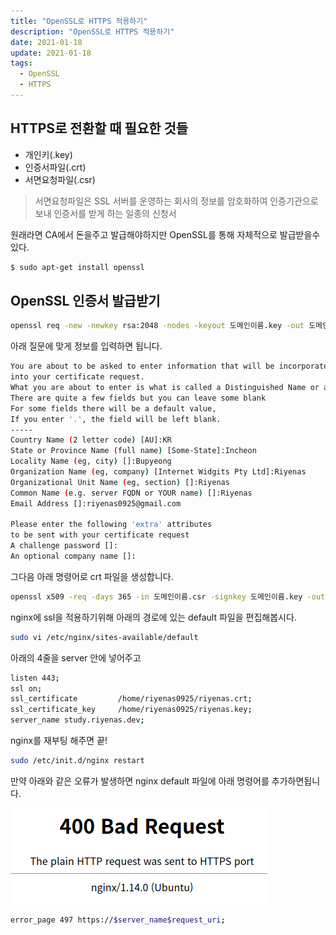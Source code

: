 ```yaml
---
title: "OpenSSL로 HTTPS 적용하기"
description: "OpenSSL로 HTTPS 적용하기"
date: 2021-01-18
update: 2021-01-18
tags:
  - OpenSSL
  - HTTPS
---
```


## HTTPS로 전환할 때 필요한 것들

- 개인키(.key)
- 인증서파일(.crt)
- 서면요청파일(.csr)

> 서면요청파일은 SSL 서버를 운영하는 회사의 정보를 암호화하여 인증기관으로 보내 인증서를 받게 하는 일종의 신청서
> 

원래라면 CA에서 돈을주고 발급해야하지만 OpenSSL를 통해 자체적으로 발급받을수 있다.

```bash
$ sudo apt-get install openssl
```

## OpenSSL 인증서 발급받기

```bash
openssl req -new -newkey rsa:2048 -nodes -keyout 도메인이름.key -out 도메인이름.csr
```

아래 질문에 맞게 정보를 입력하면 됩니다.

```bash
You are about to be asked to enter information that will be incorporated
into your certificate request.
What you are about to enter is what is called a Distinguished Name or a DN.
There are quite a few fields but you can leave some blank
For some fields there will be a default value,
If you enter '.', the field will be left blank.
-----
Country Name (2 letter code) [AU]:KR
State or Province Name (full name) [Some-State]:Incheon
Locality Name (eg, city) []:Bupyeong
Organization Name (eg, company) [Internet Widgits Pty Ltd]:Riyenas 
Organizational Unit Name (eg, section) []:Riyenas
Common Name (e.g. server FQDN or YOUR name) []:Riyenas
Email Address []:riyenas0925@gmail.com

Please enter the following 'extra' attributes
to be sent with your certificate request
A challenge password []:
An optional company name []:
```

그다음 아래 명령어로 crt 파일을 생성합니다.

```bash
openssl x509 -req -days 365 -in 도메인이름.csr -signkey 도메인이름.key -out 도메인이름.crt
```

nginx에 ssl을 적용하기위해 아래의 경로에 있는 default 파일을 편집해봅시다.

```bash
sudo vi /etc/nginx/sites-available/default
```

아래의 4줄을 server 안에 넣어주고

```bash
listen 443;
ssl on;
ssl_certificate         /home/riyenas0925/riyenas.crt;
ssl_certificate_key     /home/riyenas0925/riyenas.key;
server_name study.riyenas.dev;
```

nginx를 재부팅 해주면 끝!

```bash
sudo /etc/init.d/nginx restart
```

만약 아래와 같은 오류가 발생하면 nginx default 파일에 아래 명령어를 추가하면됩니다.

![](images/Untitled.png)

```bash
error_page 497 https://$server_name$request_uri;
```
